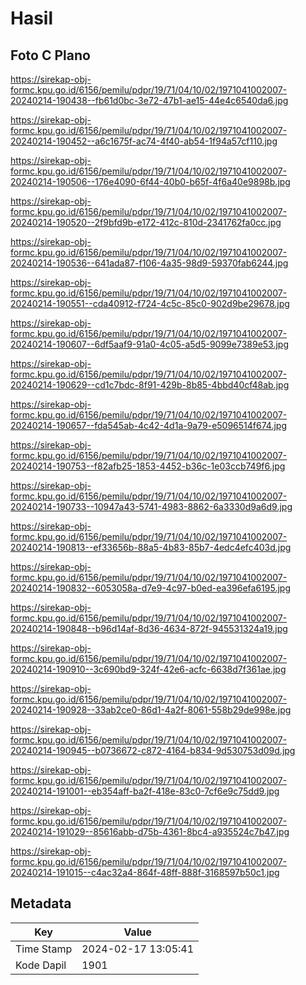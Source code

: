 # Hasil

## Foto C Plano

https://sirekap-obj-formc.kpu.go.id/6156/pemilu/pdpr/19/71/04/10/02/1971041002007-20240214-190438--fb61d0bc-3e72-47b1-ae15-44e4c6540da6.jpg

https://sirekap-obj-formc.kpu.go.id/6156/pemilu/pdpr/19/71/04/10/02/1971041002007-20240214-190452--a6c1675f-ac74-4f40-ab54-1f94a57cf110.jpg

https://sirekap-obj-formc.kpu.go.id/6156/pemilu/pdpr/19/71/04/10/02/1971041002007-20240214-190506--176e4090-6f44-40b0-b65f-4f6a40e9898b.jpg

https://sirekap-obj-formc.kpu.go.id/6156/pemilu/pdpr/19/71/04/10/02/1971041002007-20240214-190520--2f9bfd9b-e172-412c-810d-2341762fa0cc.jpg

https://sirekap-obj-formc.kpu.go.id/6156/pemilu/pdpr/19/71/04/10/02/1971041002007-20240214-190536--641ada87-f106-4a35-98d9-59370fab6244.jpg

https://sirekap-obj-formc.kpu.go.id/6156/pemilu/pdpr/19/71/04/10/02/1971041002007-20240214-190551--cda40912-f724-4c5c-85c0-902d9be29678.jpg

https://sirekap-obj-formc.kpu.go.id/6156/pemilu/pdpr/19/71/04/10/02/1971041002007-20240214-190607--6df5aaf9-91a0-4c05-a5d5-9099e7389e53.jpg

https://sirekap-obj-formc.kpu.go.id/6156/pemilu/pdpr/19/71/04/10/02/1971041002007-20240214-190629--cd1c7bdc-8f91-429b-8b85-4bbd40cf48ab.jpg

https://sirekap-obj-formc.kpu.go.id/6156/pemilu/pdpr/19/71/04/10/02/1971041002007-20240214-190657--fda545ab-4c42-4d1a-9a79-e5096514f674.jpg

https://sirekap-obj-formc.kpu.go.id/6156/pemilu/pdpr/19/71/04/10/02/1971041002007-20240214-190753--f82afb25-1853-4452-b36c-1e03ccb749f6.jpg

https://sirekap-obj-formc.kpu.go.id/6156/pemilu/pdpr/19/71/04/10/02/1971041002007-20240214-190733--10947a43-5741-4983-8862-6a3330d9a6d9.jpg

https://sirekap-obj-formc.kpu.go.id/6156/pemilu/pdpr/19/71/04/10/02/1971041002007-20240214-190813--ef33656b-88a5-4b83-85b7-4edc4efc403d.jpg

https://sirekap-obj-formc.kpu.go.id/6156/pemilu/pdpr/19/71/04/10/02/1971041002007-20240214-190832--6053058a-d7e9-4c97-b0ed-ea396efa6195.jpg

https://sirekap-obj-formc.kpu.go.id/6156/pemilu/pdpr/19/71/04/10/02/1971041002007-20240214-190848--b96d14af-8d36-4634-872f-945531324a19.jpg

https://sirekap-obj-formc.kpu.go.id/6156/pemilu/pdpr/19/71/04/10/02/1971041002007-20240214-190910--3c690bd9-324f-42e6-acfc-6638d7f361ae.jpg

https://sirekap-obj-formc.kpu.go.id/6156/pemilu/pdpr/19/71/04/10/02/1971041002007-20240214-190928--33ab2ce0-86d1-4a2f-8061-558b29de998e.jpg

https://sirekap-obj-formc.kpu.go.id/6156/pemilu/pdpr/19/71/04/10/02/1971041002007-20240214-190945--b0736672-c872-4164-b834-9d530753d09d.jpg

https://sirekap-obj-formc.kpu.go.id/6156/pemilu/pdpr/19/71/04/10/02/1971041002007-20240214-191001--eb354aff-ba2f-418e-83c0-7cf6e9c75dd9.jpg

https://sirekap-obj-formc.kpu.go.id/6156/pemilu/pdpr/19/71/04/10/02/1971041002007-20240214-191029--85616abb-d75b-4361-8bc4-a935524c7b47.jpg

https://sirekap-obj-formc.kpu.go.id/6156/pemilu/pdpr/19/71/04/10/02/1971041002007-20240214-191015--c4ac32a4-864f-48ff-888f-3168597b50c1.jpg


## Metadata

| Key        | Value               |
| ---------- | ------------------- |
| Time Stamp | 2024-02-17 13:05:41 |
| Kode Dapil | 1901                |



